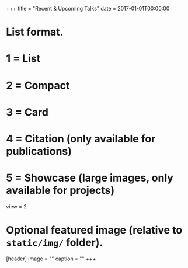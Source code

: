 +++
title = "Recent & Upcoming Talks"
date = 2017-01-01T00:00:00

# List format.
#   1 = List
#   2 = Compact
#   3 = Card
#   4 = Citation (only available for publications)
#   5 = Showcase (large images, only available for projects)
view = 2

# Optional featured image (relative to `static/img/` folder).
[header]
image = ""
caption = ""
+++
